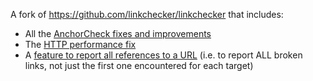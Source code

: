 A fork of https://github.com/linkchecker/linkchecker that includes:

* All the [AnchorCheck fixes and improvements](https://github.com/linkchecker/linkchecker/pull/648)
* The [HTTP performance fix](https://github.com/linkchecker/linkchecker/pull/658)
* A [feature to report all references to a URL](https://github.com/linkchecker/linkchecker/pull/663) (i.e. to report ALL broken links, not just the first one encountered for each target)


